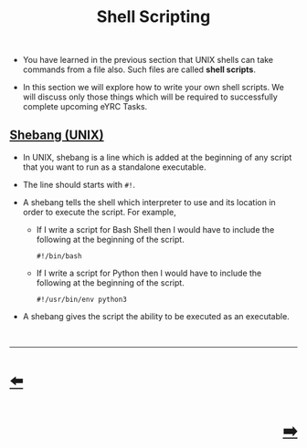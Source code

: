 <h1 align="center">
Shell Scripting
</h1>
</br>
<ul>
<li>
<p>You have learned in the previous section that UNIX shells can take commands from a file also. Such files are called <strong>shell scripts</strong>.</p>
</li>
<li>
<p>In this section we will explore how to write your own shell scripts. We will discuss only those things which will be required to successfully complete upcoming eYRC Tasks. </p>
</li>
</ul>
<h2 id="shebang-unix"><a class="header" href="#shebang-unix">Shebang (UNIX)</a></h2>
<ul>
<li>
<p>In UNIX, shebang is a line which is added at the beginning of any script that you want to run as a standalone executable.</p>
</li>
<li>
<p>The line should starts with <code>#!</code>.</p>
</li>
<li>
<p>A shebang tells the shell which interpreter to use and its location in order to execute the script. For example,</p>
<ul>
<li>
<p>If I write a script for Bash Shell then I would have to include the following at the beginning of the script.</p>
<pre><code class="language-sh">#!/bin/bash
</code></pre>
</li>
<li>
<p>If I write a script for Python then I would have to include the following at the beginning of the script.</p>
<pre><code class="language-sh">#!/usr/bin/env python3
</code></pre>
</li>
</ul>
</li>
<li>
<p>A shebang gives the script the ability to be executed as an executable.</p>
</li>
</ul>
</br>
<hr />

<h1 align="left">
<a href="File_Command.md">⬅️</a>
</h1>
<h1 align="right">
<a href="../Workspace.md">➡️</a>
</h1>